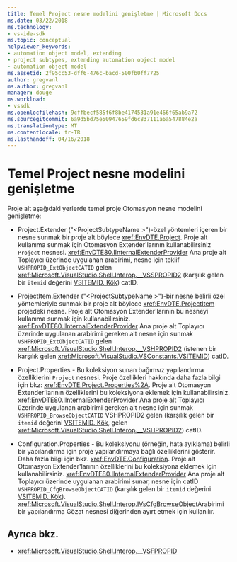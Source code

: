 ```yaml
---
title: Temel Project nesne modelini genişletme | Microsoft Docs
ms.date: 03/22/2018
ms.technology:
- vs-ide-sdk
ms.topic: conceptual
helpviewer_keywords:
- automation object model, extending
- project subtypes, extending automation object model
- automation object model
ms.assetid: 2f95cc53-dff6-476c-bacd-500fb0ff7725
author: gregvanl
ms.author: gregvanl
manager: douge
ms.workload:
- vssdk
ms.openlocfilehash: 9cffbecf585f6f8be4174531a91e466f65ab9a72
ms.sourcegitcommit: 6a9d5bd75e50947659fd6c837111a6a547884e2a
ms.translationtype: MT
ms.contentlocale: tr-TR
ms.lasthandoff: 04/16/2018
---
```

# <a name="extending-the-object-model-of-the-base-project"></a>Temel Project nesne modelini genişletme

Proje alt aşağıdaki yerlerde temel proje Otomasyon nesne modelini genişletme:

-   Project.Extender ("\<ProjectSubtypeName >")-özel yöntemleri içeren bir nesne sunmak bir proje alt böylece <xref:EnvDTE.Project>. Proje alt kullanıma sunmak için Otomasyon Extender'larının kullanabilirsiniz `Project` nesnesi. <xref:EnvDTE80.IInternalExtenderProvider> Ana proje alt Toplayıcı üzerinde uygulanan arabirimi, nesne için teklif `VSHPROPID_ExtObjectCATID` gelen <xref:Microsoft.VisualStudio.Shell.Interop.__VSSPROPID2> (karşılık gelen bir `itemid` değerini [VSITEMID. Kök](<xref:Microsoft.VisualStudio.VSConstants.VSITEMID#Microsoft_VisualStudio_VSConstants_VSITEMID_Root>)) catID.

-   ProjectItem.Extender ("\<ProjectSubtypeName >")-bir nesne belirli özel yöntemleriyle sunmak bir proje alt böylece <xref:EnvDTE.ProjectItem> projedeki nesne. Proje alt Otomasyon Extender'larının bu nesneyi kullanıma sunmak için kullanabilirsiniz. <xref:EnvDTE80.IInternalExtenderProvider> Ana proje alt Toplayıcı üzerinde uygulanan arabirimi gereken alt nesne için sunmak `VSHPROPID_ExtObjectCATID` gelen <xref:Microsoft.VisualStudio.Shell.Interop.__VSHPROPID2> (istenen bir karşılık gelen <xref:Microsoft.VisualStudio.VSConstants.VSITEMID>) catID.

-   Project.Properties - Bu koleksiyon sunan bağımsız yapılandırma özelliklerini `Project` nesnesi. Proje özellikleri hakkında daha fazla bilgi için bkz: <xref:EnvDTE.Project.Properties%2A>. Proje alt Otomasyon Extender'larının özelliklerini bu koleksiyona eklemek için kullanabilirsiniz. <xref:EnvDTE80.IInternalExtenderProvider> Ana proje alt Toplayıcı üzerinde uygulanan arabirimi gereken alt nesne için sunmak `VSHPROPID_BrowseObjectCATID` VSHPROPID2 gelen (karşılık gelen bir `itemid` değerini [VSITEMID. Kök](<xref:Microsoft.VisualStudio.VSConstants.VSITEMID#Microsoft_VisualStudio_VSConstants_VSITEMID_Root>), gelen <xref:Microsoft.VisualStudio.Shell.Interop.__VSHPROPID2>) catID.

-   Configuration.Properties - Bu koleksiyonu (örneğin, hata ayıklama) belirli bir yapılandırma için proje yapılandırmaya bağlı özelliklerini gösterir. Daha fazla bilgi için bkz. <xref:EnvDTE.Configuration>. Proje alt Otomasyon Extender'larının özelliklerini bu koleksiyona eklemek için kullanabilirsiniz. <xref:EnvDTE80.IInternalExtenderProvider> Ana proje alt Toplayıcı üzerinde uygulanan arabirimi sunar, nesne için catID `VSHPROPID_CfgBrowseObjectCATID` (karşılık gelen bir `itemid` değerini [VSITEMID. Kök](<xref:Microsoft.VisualStudio.VSConstants.VSITEMID#Microsoft_VisualStudio_VSConstants_VSITEMID_Root>)). <xref:Microsoft.VisualStudio.Shell.Interop.IVsCfgBrowseObject>Arabirimi bir yapılandırma Gözat nesnesi diğerinden ayırt etmek için kullanılır.

## <a name="see-also"></a>Ayrıca bkz.

- <xref:Microsoft.VisualStudio.Shell.Interop.__VSFPROPID>